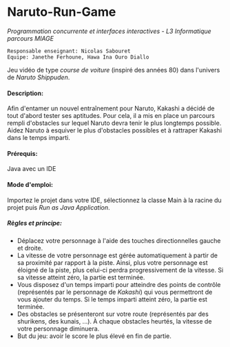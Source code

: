 # Naruto-Run-Game

*Programmation concurrente et interfaces interactives - L3 Informatique parcours MIAGE*

    Responsable enseignant: Nicolas Sabouret
    Equipe: Janethe Ferhoune, Hawa Ina Ouro Diallo

Jeu vidéo de type *course de voiture* (inspiré des années 80) dans l'univers de *Naruto Shippuden*.

#### Description:

Afin d'entamer un nouvel entraînement pour Naruto, Kakashi a décidé de tout d'abord tester ses aptitudes. Pour cela, il a mis en place un parcours rempli d'obstacles sur lequel Naruto devra tenir le plus longtemps possible.
Aidez Naruto à esquiver le plus d'obstacles possibles et à rattraper Kakashi dans le temps imparti.

#### Prérequis:

Java avec un IDE

#### Mode d'emploi:

Importez le projet dans votre IDE, sélectionnez la classe Main à la racine du projet puis *Run as Java Application*.

##### Règles et principe:
- Déplacez votre personnage à l'aide des touches directionnelles gauche et droite.
- La vitesse de votre personnage est gérée automatiquement à partir de sa proximité par rapport à la piste. Ainsi, plus votre personnage est éloigné de la piste, plus celui-ci perdra progressivement de la vitesse. Si sa vitesse atteint zéro, la partie est terminée.
- Vous disposez d'un temps imparti pour atteindre des points de contrôle (représentés par le personnage de *Kakashi*) qui vous permettront de vous ajouter du temps. Si le temps imparti atteint zéro, la partie est terminée.
- Des obstacles se présenteront sur votre route (représentés par des shurikens, des kunais, ...). À chaque obstacles heurtés, la vitesse de votre personnage diminuera.
- But du jeu: avoir le score le plus élevé en fin de partie.
